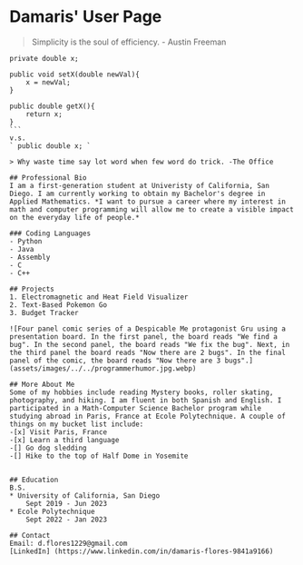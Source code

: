 # Damaris' User Page

>Simplicity is the soul of efficiency. - Austin Freeman

````
private double x;

public void setX(double newVal){
    x = newVal;
}

public double getX(){
    return x;
}
```
v.s.
` public double x; `

> Why waste time say lot word when few word do trick. -The Office

## Professional Bio
I am a first-generation student at Univeristy of California, San Diego. I am currently working to obtain my Bachelor's degree in Applied Mathematics. *I want to pursue a career where my interest in math and computer programming will allow me to create a visible impact on the everyday life of people.*

### Coding Languages
- Python
- Java
- Assembly
- C
- C++

## Projects
1. Electromagnetic and Heat Field Visualizer
2. Text-Based Pokemon Go
3. Budget Tracker

![Four panel comic series of a Despicable Me protagonist Gru using a presentation board. In the first panel, the board reads "We find a bug". In the second panel, the board reads "We fix the bug". Next, in the third panel the board reads "Now there are 2 bugs". In the final panel of the comic, the board reads "Now there are 3 bugs".](assets/images/../../programmerhumor.jpg.webp)

## More About Me
Some of my hobbies include reading Mystery books, roller skating, photography, and hiking. I am fluent in both Spanish and English. I participated in a Math-Computer Science Bachelor program while studying abroad in Paris, France at Ecole Polytechnique. A couple of things on my bucket list include:
-[x] Visit Paris, France
-[x] Learn a third language
-[] Go dog sledding
-[] Hike to the top of Half Dome in Yosemite


## Education
B.S.
* University of California, San Diego
    Sept 2019 - Jun 2023
* Ecole Polytechnique
    Sept 2022 - Jan 2023

## Contact
Email: d.flores1229@gmail.com
[LinkedIn] (https://www.linkedin.com/in/damaris-flores-9841a9166)

